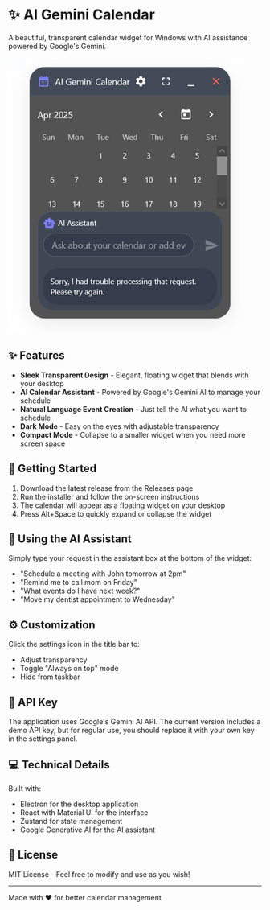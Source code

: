 # ✨ AI Gemini Calendar

A beautiful, transparent calendar widget for Windows with AI assistance powered by Google's Gemini.

![AI Gemini Calendar](screenshots/calenderAI.PNG)

## ✨ Features

- **Sleek Transparent Design** - Elegant, floating widget that blends with your desktop
- **AI Calendar Assistant** - Powered by Google's Gemini AI to manage your schedule
- **Natural Language Event Creation** - Just tell the AI what you want to schedule
- **Dark Mode** - Easy on the eyes with adjustable transparency
- **Compact Mode** - Collapse to a smaller widget when you need more screen space

## 🚀 Getting Started

1. Download the latest release from the Releases page
2. Run the installer and follow the on-screen instructions
3. The calendar will appear as a floating widget on your desktop
4. Press Alt+Space to quickly expand or collapse the widget

## 💬 Using the AI Assistant

Simply type your request in the assistant box at the bottom of the widget:

- "Schedule a meeting with John tomorrow at 2pm"
- "Remind me to call mom on Friday"
- "What events do I have next week?"
- "Move my dentist appointment to Wednesday"

## ⚙️ Customization

Click the settings icon in the title bar to:
- Adjust transparency
- Toggle "Always on top" mode
- Hide from taskbar

## 🔑 API Key

The application uses Google's Gemini AI API. The current version includes a demo API key, but for regular use, you should replace it with your own key in the settings panel.

## 💻 Technical Details

Built with:
- Electron for the desktop application
- React with Material UI for the interface
- Zustand for state management
- Google Generative AI for the AI assistant

## 📝 License

MIT License - Feel free to modify and use as you wish!

---

Made with ❤️ for better calendar management
